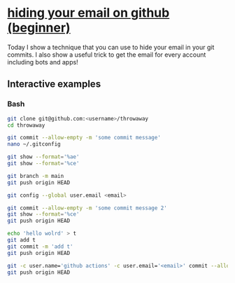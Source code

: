 # [hiding your email on github (beginner)](https://youtu.be/O3e19cwX6uY)

Today I show a technique that you can use to hide your email in your git commits.  I also show a useful trick to get the email for every account including bots and apps!

## Interactive examples

### Bash

```bash
git clone git@github.com:<username>/throwaway
cd throwaway

git commit --allow-empty -m 'some commit message'
nano ~/.gitconfig

git show --format='%ae'
git show --format='%ce'

git branch -m main
git push origin HEAD

git config --global user.email <email>

git commit --allow-empty -m 'some commit message 2'
git show --format='%ce'
git push origin HEAD

echo 'hello wolrd' > t
git add t
git commit -m 'add t'
git push origin HEAD

git -c user.name='github actions' -c user.email='<email>' commit --allow-empty -m 'some message'
git push origin HEAD
```
